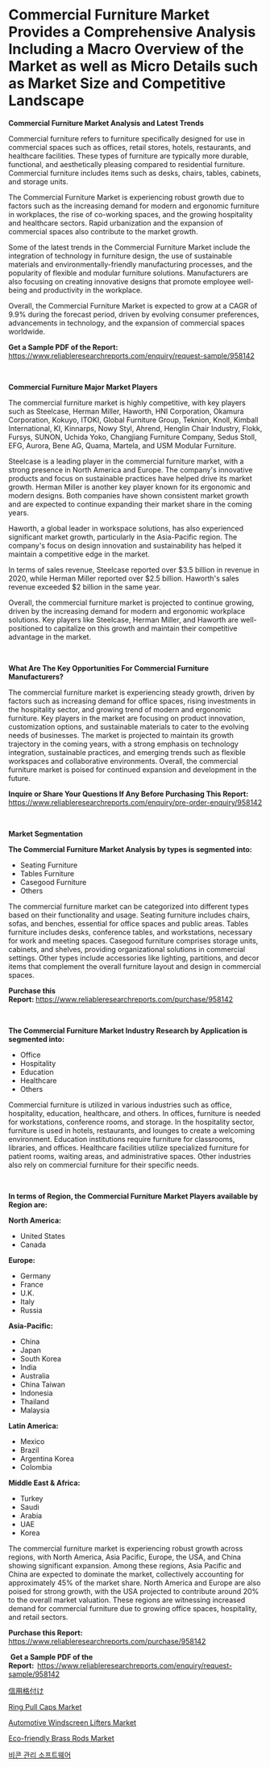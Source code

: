 <p><h1>Commercial Furniture Market Provides a Comprehensive Analysis Including a Macro Overview of the Market as well as Micro Details such as Market Size and Competitive Landscape</h1></p><p><strong>Commercial Furniture Market Analysis and Latest Trends</strong></p>
<p><p>Commercial furniture refers to furniture specifically designed for use in commercial spaces such as offices, retail stores, hotels, restaurants, and healthcare facilities. These types of furniture are typically more durable, functional, and aesthetically pleasing compared to residential furniture. Commercial furniture includes items such as desks, chairs, tables, cabinets, and storage units.</p><p>The Commercial Furniture Market is experiencing robust growth due to factors such as the increasing demand for modern and ergonomic furniture in workplaces, the rise of co-working spaces, and the growing hospitality and healthcare sectors. Rapid urbanization and the expansion of commercial spaces also contribute to the market growth.</p><p>Some of the latest trends in the Commercial Furniture Market include the integration of technology in furniture design, the use of sustainable materials and environmentally-friendly manufacturing processes, and the popularity of flexible and modular furniture solutions. Manufacturers are also focusing on creating innovative designs that promote employee well-being and productivity in the workplace.</p><p>Overall, the Commercial Furniture Market is expected to grow at a CAGR of 9.9% during the forecast period, driven by evolving consumer preferences, advancements in technology, and the expansion of commercial spaces worldwide.</p></p>
<p><strong>Get a Sample PDF of the Report:&nbsp;</strong> <a href="https://www.reliableresearchreports.com/enquiry/request-sample/958142">https://www.reliableresearchreports.com/enquiry/request-sample/958142</a></p>
<p>&nbsp;</p>
<p><strong>Commercial Furniture Major Market Players</strong></p>
<p><p>The commercial furniture market is highly competitive, with key players such as Steelcase, Herman Miller, Haworth, HNI Corporation, Okamura Corporation, Kokuyo, ITOKI, Global Furniture Group, Teknion, Knoll, Kimball International, KI, Kinnarps, Nowy Styl, Ahrend, Henglin Chair Industry, Flokk, Fursys, SUNON, Uchida Yoko, Changjiang Furniture Company, Sedus Stoll, EFG, Aurora, Bene AG, Quama, Martela, and USM Modular Furniture.</p><p>Steelcase is a leading player in the commercial furniture market, with a strong presence in North America and Europe. The company's innovative products and focus on sustainable practices have helped drive its market growth. Herman Miller is another key player known for its ergonomic and modern designs. Both companies have shown consistent market growth and are expected to continue expanding their market share in the coming years.</p><p>Haworth, a global leader in workspace solutions, has also experienced significant market growth, particularly in the Asia-Pacific region. The company's focus on design innovation and sustainability has helped it maintain a competitive edge in the market.</p><p>In terms of sales revenue, Steelcase reported over $3.5 billion in revenue in 2020, while Herman Miller reported over $2.5 billion. Haworth's sales revenue exceeded $2 billion in the same year.</p><p>Overall, the commercial furniture market is projected to continue growing, driven by the increasing demand for modern and ergonomic workplace solutions. Key players like Steelcase, Herman Miller, and Haworth are well-positioned to capitalize on this growth and maintain their competitive advantage in the market.</p></p>
<p>&nbsp;</p>
<p><strong>What Are The Key Opportunities For Commercial Furniture Manufacturers?</strong></p>
<p><p>The commercial furniture market is experiencing steady growth, driven by factors such as increasing demand for office spaces, rising investments in the hospitality sector, and growing trend of modern and ergonomic furniture. Key players in the market are focusing on product innovation, customization options, and sustainable materials to cater to the evolving needs of businesses. The market is projected to maintain its growth trajectory in the coming years, with a strong emphasis on technology integration, sustainable practices, and emerging trends such as flexible workspaces and collaborative environments. Overall, the commercial furniture market is poised for continued expansion and development in the future.</p></p>
<p><strong>Inquire or Share Your Questions If Any Before Purchasing This Report:</strong> <a href="https://www.reliableresearchreports.com/enquiry/pre-order-enquiry/958142">https://www.reliableresearchreports.com/enquiry/pre-order-enquiry/958142</a></p>
<p>&nbsp;</p>
<p><strong>Market Segmentation</strong></p>
<p><strong>The Commercial Furniture Market Analysis by types is segmented into:</strong></p>
<p><ul><li>Seating Furniture</li><li>Tables Furniture</li><li>Casegood Furniture</li><li>Others</li></ul></p>
<p><p>The commercial furniture market can be categorized into different types based on their functionality and usage. Seating furniture includes chairs, sofas, and benches, essential for office spaces and public areas. Tables furniture includes desks, conference tables, and workstations, necessary for work and meeting spaces. Casegood furniture comprises storage units, cabinets, and shelves, providing organizational solutions in commercial settings. Other types include accessories like lighting, partitions, and decor items that complement the overall furniture layout and design in commercial spaces.</p></p>
<p><strong>Purchase this Report:&nbsp;</strong><a href="https://www.reliableresearchreports.com/purchase/958142">https://www.reliableresearchreports.com/purchase/958142</a></p>
<p>&nbsp;</p>
<p><strong>The Commercial Furniture Market Industry Research by Application is segmented into:</strong></p>
<p><ul><li>Office</li><li>Hospitality</li><li>Education</li><li>Healthcare</li><li>Others</li></ul></p>
<p><p>Commercial furniture is utilized in various industries such as office, hospitality, education, healthcare, and others. In offices, furniture is needed for workstations, conference rooms, and storage. In the hospitality sector, furniture is used in hotels, restaurants, and lounges to create a welcoming environment. Education institutions require furniture for classrooms, libraries, and offices. Healthcare facilities utilize specialized furniture for patient rooms, waiting areas, and administrative spaces. Other industries also rely on commercial furniture for their specific needs.</p></p>
<p>&nbsp;</p>
<p><strong>In terms of Region, the Commercial Furniture Market Players available by Region are:</strong></p>
<p>
    <p> <strong> North America: </strong>
        <ul>
            <li>United States</li>
            <li>Canada</li>
        </ul>
        </p> 
    <p> <strong> Europe: </strong>
        <ul>
            <li>Germany</li>
            <li>France</li>
            <li>U.K.</li>
            <li>Italy</li>
            <li>Russia</li>
        </ul>
        </p> 
    <p> <strong> Asia-Pacific: </strong>
        <ul>
            <li>China</li>
            <li>Japan</li>
            <li>South Korea</li>
            <li>India</li>
            <li>Australia</li>
            <li>China Taiwan</li>
            <li>Indonesia</li>
            <li>Thailand</li>
            <li>Malaysia</li>
        </ul>
        </p> 
    <p> <strong> Latin America: </strong>
        <ul>
            <li>Mexico</li>
            <li>Brazil</li>
            <li>Argentina Korea</li>
            <li>Colombia</li>
        </ul>
        </p> 
    <p> <strong> Middle East & Africa: </strong>
        <ul>
            <li>Turkey</li>
            <li>Saudi</li>
            <li>Arabia</li>
            <li>UAE</li>
            <li>Korea</li>
        </ul>
    </p>
    </p>
<p><p>The commercial furniture market is experiencing robust growth across regions, with North America, Asia Pacific, Europe, the USA, and China showing significant expansion. Among these regions, Asia Pacific and China are expected to dominate the market, collectively accounting for approximately 45% of the market share. North America and Europe are also poised for strong growth, with the USA projected to contribute around 20% to the overall market valuation. These regions are witnessing increased demand for commercial furniture due to growing office spaces, hospitality, and retail sectors.</p></p>
<p><strong>Purchase this Report: </strong><a href="https://www.reliableresearchreports.com/purchase/958142">https://www.reliableresearchreports.com/purchase/958142</a></p>
<p>&nbsp;<strong>Get a Sample PDF of the Report:&nbsp;&nbsp;</strong><a href="https://www.reliableresearchreports.com/enquiry/request-sample/958142">https://www.reliableresearchreports.com/enquiry/request-sample/958142</a></p>
<p><strong></strong></p>
<p><p><a href="https://medium.com/@vedakuvlis2023/%E3%82%AF%E3%83%AC%E3%82%B8%E3%83%83%E3%83%88%E3%83%AC%E3%83%BC%E3%83%86%E3%82%A3%E3%83%B3%E3%82%B0%E5%B8%82%E5%A0%B4%E3%81%AF-2031%E5%B9%B4%E3%81%BE%E3%81%A7%E3%81%AE%E5%B8%82%E5%A0%B4%E3%82%B7%E3%82%A7%E3%82%A2-%E3%82%B5%E3%82%A4%E3%82%BA-%E3%81%8A%E3%82%88%E3%81%B3%E4%BA%88%E6%B8%AC%E3%82%92%E9%87%8D%E8%A6%96%E3%81%97%E3%81%A6%E3%81%84%E3%81%BE%E3%81%99-d8aefcd41aee">信用格付け</a></p><p><a href="https://github.com/derrinmiltonellis35gcl/Market-Research-Report-List-1/blob/main/ring-pull-caps-market.md">Ring Pull Caps Market</a></p><p><a href="https://summer-dogwood-3e9.notion.site/Automotive-Windscreen-Lifters-Market-Offers-Provide-Insightful-Data-for-the-Time-Period-from-2024-to-eef63d47137148f3a0acce4b665ad210">Automotive Windscreen Lifters Market</a></p><p><a href="https://issuu.com/reportprime-2/docs/eco-friendly-brass-rods-market-size-2030.pptx">Eco-friendly Brass Rods Market</a></p><p><a href="https://github.com/fredrickeglers/Market-Research-Report-List-1/blob/main/59486385255.md">비콘 관리 소프트웨어</a></p></p>